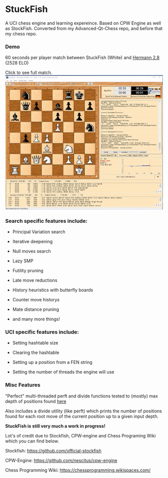 # StuckFish
A UCI chess engine and learning expereince. Based on CPW Engine as well as StockFish. Converted from my Advanced-Qt-Chess repo, and before that my chess repo.


### Demo
60 seconds per player match between StuckFish (White) and [Hermann 2.8](http://www.nnuss.de/Hermann/index.html) (2528 ELO)

Click to see full match.
[![Click](https://github.com/MaxCarlson/StuckFish/blob/master/Images/StuckFishPlay.gif)](https://raw.githubusercontent.com/MaxCarlson/StuckFish/master/Images/StuckFish.webm)


### Search specific features include:

* Principal Variation search
* Iterative deepening

* Null moves search

* Lazy SMP

* Futility pruning

* Late move reductions

* History heuristics with butterfly boards

* Counter move historys

* Mate distance pruning

* and many more things!


### UCI specific features include:

* Setting hashtable size

* Clearing the hashtable

* Setting up a position from a FEN string

* Setting the number of threads the engine will use


### Misc Features

"Perfect" multi-threaded perft and divide functions tested to (mostly) max depth of positions found [here](https://chessprogramming.wikispaces.com/Perft+Results#Initial%20Position-Perft%2013)

Also includes a divide utility (like perft) which prints the number of positions found for each root move of the current position up to a given input depth.


**StuckFish is still very much a work in progress!**



Lot's of credit due to Stockfish, CPW-engine and Chess Programing Wiki which you can find below.

Stockfish:              https://github.com/official-stockfish

CPW-Engine:             https://github.com/nescitus/cpw-engine

Chess Programming Wiki: https://chessprogramming.wikispaces.com/

